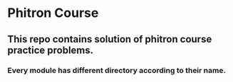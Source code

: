 # Phitron Course

## This repo contains solution of phitron course practice problems.

### Every module has different directory according to their name.
